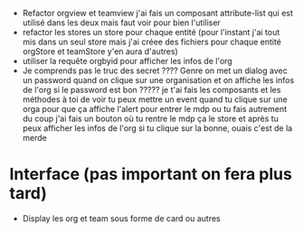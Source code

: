 - Refactor orgview et teamview j'ai fais un composant attribute-list qui est utilisé dans les deux mais faut voir pour
  bien l'utiliser
- refactor les stores un store pour chaque entité (pour l'instant j'ai tout mis dans un seul store mais j'ai créee des
  fichiers pour chaque entité orgStore et teamStore y'en aura d'autres)
- utiliser la requête orgbyid pour afficher les infos de l'org
- Je comprends pas le truc des secret ???? Genre on met un dialog avec un password quand on clique sur une organisation
  et on affiche les infos de l'org si le password est bon ????? je t'ai fais les composants et les méthodes à toi de
  voir tu peux mettre un event quand tu clique sur une orga pour que ça affiche l'alert pour entrer le mdp ou tu fais
  autrement du coup j'ai fais un bouton où tu rentre le mdp ça le store et après tu peux afficher les infos de l'org 
  si tu clique sur la bonne, ouais c'est de la merde


# Interface (pas important on fera plus tard)

- Display les org et team sous forme de card ou autres

